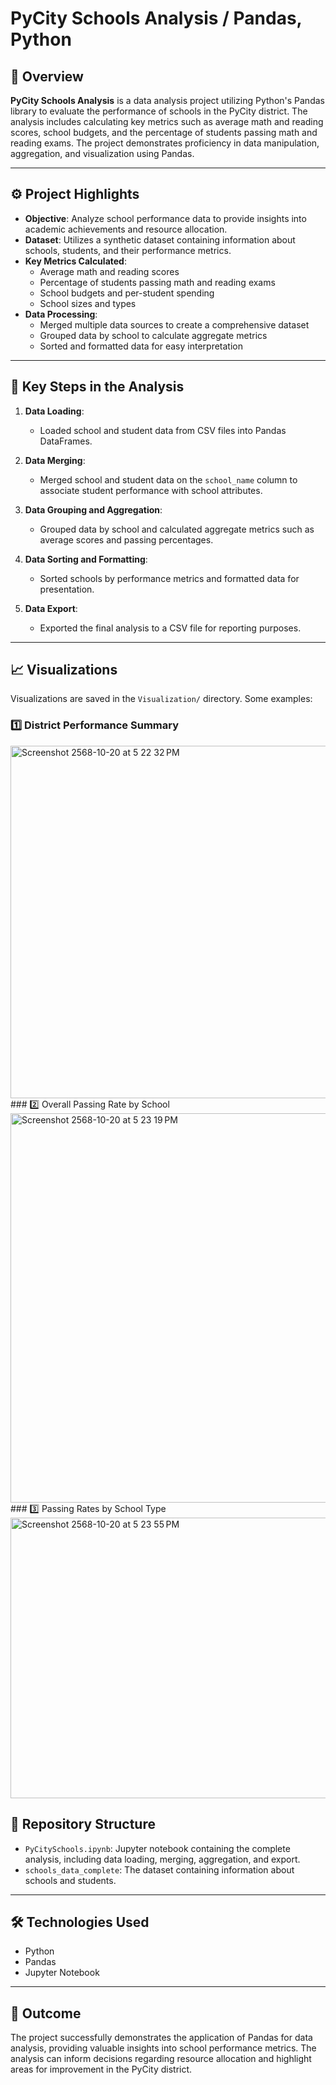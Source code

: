 # PyCity Schools Analysis / Pandas, Python

## 📘 Overview

**PyCity Schools Analysis** is a data analysis project utilizing Python's Pandas library to evaluate the performance of schools in the PyCity district. The analysis includes calculating key metrics such as average math and reading scores, school budgets, and the percentage of students passing math and reading exams. The project demonstrates proficiency in data manipulation, aggregation, and visualization using Pandas.

---

## ⚙️ Project Highlights

- **Objective**: Analyze school performance data to provide insights into academic achievements and resource allocation.
- **Dataset**: Utilizes a synthetic dataset containing information about schools, students, and their performance metrics.
- **Key Metrics Calculated**:
  - Average math and reading scores
  - Percentage of students passing math and reading exams
  - School budgets and per-student spending
  - School sizes and types
- **Data Processing**:
  - Merged multiple data sources to create a comprehensive dataset
  - Grouped data by school to calculate aggregate metrics
  - Sorted and formatted data for easy interpretation

---

## 🧪 Key Steps in the Analysis

1. **Data Loading**:
   - Loaded school and student data from CSV files into Pandas DataFrames.

2. **Data Merging**:
   - Merged school and student data on the `school_name` column to associate student performance with school attributes.

3. **Data Grouping and Aggregation**:
   - Grouped data by school and calculated aggregate metrics such as average scores and passing percentages.

4. **Data Sorting and Formatting**:
   - Sorted schools by performance metrics and formatted data for presentation.

5. **Data Export**:
   - Exported the final analysis to a CSV file for reporting purposes.

---

## 📈 Visualizations
Visualizations are saved in the `Visualization/` directory. Some examples:

### 1️⃣ District Performance Summary
<img width="1082" height="564" alt="Screenshot 2568-10-20 at 5 22 32 PM" src="https://github.com/user-attachments/assets/cad61daa-0e3b-4383-8cda-62693a3e17f9" />
### 2️⃣ Overall Passing Rate by School
<img width="1069" height="623" alt="Screenshot 2568-10-20 at 5 23 19 PM" src="https://github.com/user-attachments/assets/247beda8-1726-421e-92bf-8fd699b93054" />
### 3️⃣ Passing Rates by School Type
<img width="773" height="449" alt="Screenshot 2568-10-20 at 5 23 55 PM" src="https://github.com/user-attachments/assets/18727488-111d-448c-b279-52e51e06ba90" />

## 📂 Repository Structure

- `PyCitySchools.ipynb`: Jupyter notebook containing the complete analysis, including data loading, merging, aggregation, and export.
- `schools_data_complete`: The dataset containing information about schools and students.

---

## 🛠️ Technologies Used

- Python
- Pandas
- Jupyter Notebook

---

## 🎯 Outcome

The project successfully demonstrates the application of Pandas for data analysis, providing valuable insights into school performance metrics. The analysis can inform decisions regarding resource allocation and highlight areas for improvement in the PyCity district.


